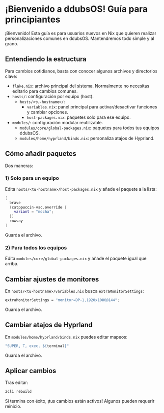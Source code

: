 # ¡Bienvenido a ddubsOS! Guía para principiantes

¡Bienvenido! Esta guía es para usuarios nuevos en Nix que quieren realizar personalizaciones comunes en ddubsOS. Mantendremos todo simple y al grano.

## Entendiendo la estructura

Para cambios cotidianos, basta con conocer algunos archivos y directorios clave:

- `flake.nix`: archivo principal del sistema. Normalmente no necesitas editarlo para cambios comunes.
- `hosts/`: configuración por equipo (host).
  - `hosts/<tu-hostname>/`:
    - `variables.nix`: panel principal para activar/desactivar funciones y cambiar opciones.
    - `host-packages.nix`: paquetes solo para ese equipo.
- `modules/`: configuración modular reutilizable.
  - `modules/core/global-packages.nix`: paquetes para todos tus equipos ddubsOS.
  - `modules/home/hyprland/binds.nix`: personaliza atajos de Hyprland.

## Cómo añadir paquetes

Dos maneras:

### 1) Solo para un equipo
Edita `hosts/<tu-hostname>/host-packages.nix` y añade el paquete a la lista:
```nix path=null start=null
[
  brave
  (catppuccin-vsc.override {
    variant = "mocha";
  })
  cowsay
]
```
Guarda el archivo.

### 2) Para todos los equipos
Edita `modules/core/global-packages.nix` y añade el paquete igual que arriba.

## Cambiar ajustes de monitores

En `hosts/<tu-hostname>/variables.nix` busca `extraMonitorSettings`:
```nix path=null start=null
extraMonitorSettings = "monitor=DP-1,1920x1080@144";
```
Guarda el archivo.

## Cambiar atajos de Hyprland

En `modules/home/hyprland/binds.nix` puedes editar mapeos:
```nix path=null start=null
"SUPER, T, exec, ${terminal}"
```
Guarda el archivo.

## Aplicar cambios

Tras editar:
```bash path=null start=null
zcli rebuild
```
Si termina con éxito, ¡tus cambios están activos! Algunos pueden requerir reinicio.

